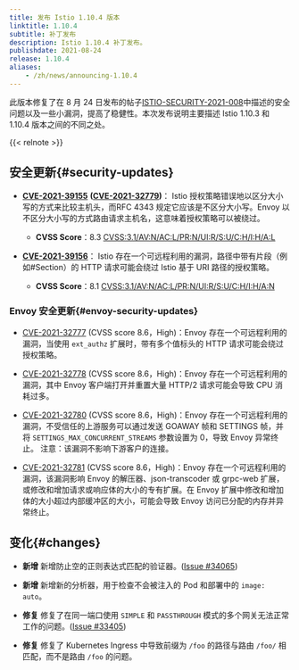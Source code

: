 ```yaml
---
title: 发布 Istio 1.10.4 版本
linktitle: 1.10.4
subtitle: 补丁发布
description: Istio 1.10.4 补丁发布。
publishdate: 2021-08-24
release: 1.10.4
aliases:
    - /zh/news/announcing-1.10.4
---
```


此版本修复了在 8 月 24 日发布的帖子[ISTIO-SECURITY-2021-008](/zh/news/security/istio-security-2021-008)中描述的安全问题以及一些小漏洞，提高了稳健性。本次发布说明主要描述 Istio 1.10.3 和 1.10.4 版本之间的不同之处。

{{< relnote >}}

## 安全更新{#security-updates}

- __[CVE-2021-39155](https://cve.mitre.org/cgi-bin/cvename.cgi?name=CVE-2CVE-2021-39155])__ __([CVE-2021-32779](https://cve.mitre.org/cgi-bin/cvename.cgi?name=CVE-2021-32779))__：
  Istio 授权策略错误地以区分大小写的方式来比较主机头，而RFC 4343 规定它应该是不区分大小写。Envoy 以不区分大小写的方式路由请求主机名，这意味着授权策略可以被绕过。
    - __CVSS Score__：8.3 [CVSS:3.1/AV:N/AC:L/PR:N/UI:R/S:U/C:H/I:H/A:L](https://www.first.org/cvss/calculator/3.1#CVSS:3.1/AV:N/AC:L/PR:N/UI:R/S:U/C:H/I:H/A:L)

- __[CVE-2021-39156](https://cve.mitre.org/cgi-bin/cvename.cgi?name=CVE-2CVE-2021-39156])__：
  Istio 存在一个可远程利用的漏洞，路径中带有片段（例如#Section）的 HTTP 请求可能会绕过 Istio 基于 URI 路径的授权策略。
    - __CVSS Score__：8.1 [CVSS:3.1/AV:N/AC:L/PR:N/UI:R/S:U/C:H/I:H/A:N](https://www.first.org/cvss/calculator/3.1#CVSS:3.1/AV:N/AC:L/PR:N/UI:R/S:U/C:H/I:H/A:N)

### Envoy 安全更新{#envoy-security-updates}

- [CVE-2021-32777](https://cve.mitre.org/cgi-bin/cvename.cgi?name=CVE-2021-32777) (CVSS score 8.6，High)：Envoy 存在一个可远程利用的漏洞，当使用 `ext_authz` 扩展时，带有多个值标头的 HTTP 请求可能会绕过授权策略。

- [CVE-2021-32778](https://cve.mitre.org/cgi-bin/cvename.cgi?name=CVE-2021-32778) (CVSS score 8.6，High)：Envoy 存在一个可远程利用的漏洞，其中 Envoy 客户端打开并重置大量 HTTP/2 请求可能会导致 CPU 消耗过多。

- [CVE-2021-32780](https://cve.mitre.org/cgi-bin/cvename.cgi?name=CVE-2021-32780) (CVSS score 8.6，High)：Envoy 存在一个可远程利用的漏洞，不受信任的上游服务可以通过发送 GOAWAY 帧和 SETTINGS 帧，并将 `SETTINGS_MAX_CONCURRENT_STREAMS` 参数设置为 0，导致 Envoy 异常终止。
  注意：该漏洞不影响下游客户的连接。

- [CVE-2021-32781](https://cve.mitre.org/cgi-bin/cvename.cgi?name=CVE-2021-32781) (CVSS score 8.6，High)：Envoy 存在一个可远程利用的漏洞，该漏洞影响 Envoy 的解压器、json-transcoder 或 grpc-web 扩展，或修改和增加请求或响应体的大小的专有扩展。在 Envoy 扩展中修改和增加体的大小超过内部缓冲区的大小，可能会导致 Envoy 访问已分配的内存并异常终止。

## 变化{#changes}

- **新增** 新增防止空的正则表达式匹配的验证器。([Issue #34065](https://github.com/istio/istio/issues/34065))

- **新增** 新增新的分析器，用于检查不会被注入的 Pod 和部署中的 `image: auto`。

- **修复** 修复了在同一端口使用 `SIMPLE` 和 `PASSTHROUGH` 模式的多个网关无法正常工作的问题。([Issue #33405](https://github.com/istio/istio/issues/33405))

- **修复** 修复了 Kubernetes Ingress 中导致前缀为 `/foo` 的路径与路由 `/foo/` 相匹配，而不是路由 `/foo` 的问题。
